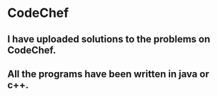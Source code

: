 # CodeChef
## I have uploaded solutions to the problems on CodeChef.
## All the programs have been written in java or c++.
